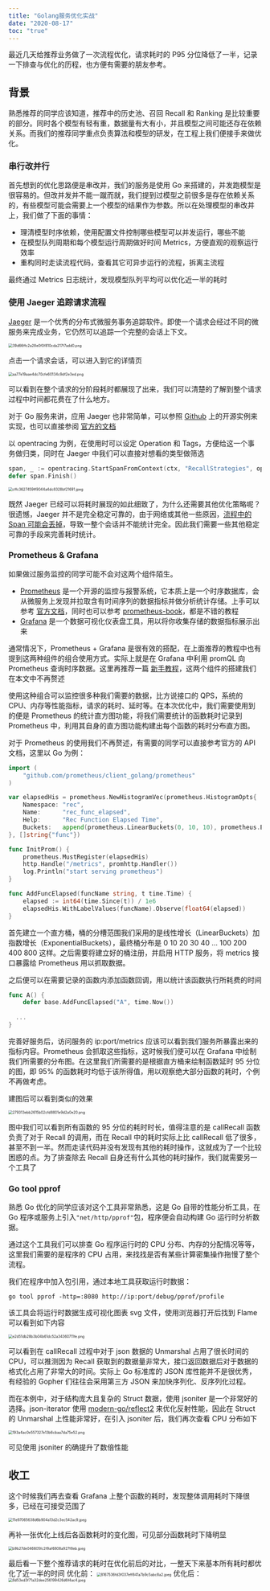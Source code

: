 ```yaml
---
title: "Golang服务优化实战"
date: "2020-08-17"
toc: "true"
---
```


最近几天给推荐业务做了一次流程优化，请求耗时的 P95 分位降低了一半，记录一下排查与优化的历程，也方便有需要的朋友参考。


## 背景

熟悉推荐的同学应该知道，推荐中的历史池、召回 Recall 和 Ranking 是比较重要的部分。同时各个模型有轻有重，数据量有大有小，并且模型之间可能还存在依赖关系。而我们的推荐同学重点负责算法和模型的研发，在工程上我们便接手来做优化。

### 串行改并行

首先想到的优化思路便是串改并，我们的服务是使用 Go 来搭建的，并发跑模型是很容易的。但改并发并不能一蹴而就，我们提到过模型之前很多是存在依赖关系的，有些模型可能会需要上一个模型的结果作为参数。所以在处理模型的串改并上，我们做了下面的事情：

- 理清模型时序依赖，使用配置文件控制哪些模型可以并发运行，哪些不能
- 在模型队列周期和每个模型运行周期做好时间 Metrics，方便直观的观察运行效率
- 重构同时走读流程代码，查看其它可异步运行的流程，拆离主流程

最终通过 Metrics 日志统计，发现模型队列平均可以优化近一半的耗时

### 使用 Jaeger 追踪请求流程

[Jaeger](https://www.jaegertracing.io/) 是一个优秀的分布式微服务事务追踪软件。即使一个请求会经过不同的微服务来完成业务，它仍然可以追踪一个完整的会话上下文。

<img src="../../img/optimize/jaeger_view.png" alt="39d66ffc2a28e0f0f810cda217f7add0.png" style="zoom:50%;" />

点击一个请求会话，可以进入到它的详情页

<img src="../../img/optimize/jaeger_detail_view.png" alt="aa77e19aae4dc70cfe60134c9df2e3ed.png" style="zoom: 50%;" />

可以看到在整个请求的分阶段耗时都展现了出来，我们可以清楚的了解到整个请求过程中时间都花费在了什么地方。

对于 Go 服务来讲，应用 Jaeger 也非常简单，可以参照 [Github](https://github.com/yurishkuro/opentracing-tutorial/tree/master/go/lesson02) 上的开源实例来实现，也可以直接参阅 [官方的文档](https://www.jaegertracing.io/docs/1.16/)

以 opentracing 为例，在使用时可以设定 Operation 和 Tags，方便给这一个事务做归类，同时在 Jaeger 中我们可以直接对想看的类型做筛选

``` go
span, _ := opentracing.StartSpanFromContext(ctx, "RecallStrategies", opentracing.Tag{Key: string(ext.SpanKind), Value: "Recall"})
defer span.Finish()
```

<img src="../../img/optimize/Jaegercategory.jpg" alt="cffc3627459ff9044a4dc8328bf21691.jpeg" style="zoom:50%;" />


既然 Jaeger 已经可以将耗时展现的如此细致了，为什么还需要其他优化策略呢？
很遗憾，Jaeger 并不是完全稳定可靠的，由于网络或其他一些原因，[流程中的 Span 可能会丢掉](https://medium.com/jaegertracing/where-did-all-my-spans-go-a-guide-to-diagnosing-dropped-spans-in-jaeger-10d9697f8182)，导致一整个会话并不能统计完全。因此我们需要一些其他稳定可靠的手段来完善耗时统计。

### Prometheus & Grafana

如果做过服务监控的同学可能不会对这两个组件陌生。

- [Prometheus](https://prometheus.io/) 是一个开源的监控与报警系统，它本质上是一个时序数据库，会从微服务上发现并拉取含有时间序列的数据指标并做分析统计存储。上手可以参考 [官方文档](https://prometheus.io/docs/introduction/overview/)，同时也可以参考 [prometheus-book](https://yunlzheng.gitbook.io/prometheus-book/)，都是不错的教程
- [Grafana](https://grafana.com/grafana/) 是一个数据可视化仪表盘工具，用以将你收集存储的数据指标展示出来

通常情况下，Prometheus + Grafana 是很有效的搭配，在上面推荐的教程中也有提到这两种组件的组合使用方式。实际上就是在 Grafana 中利用 promQL 向 Prometheus 查询时序数据。这里再推荐一篇 [新手教程](https://kalasearch.cn/blog/grafana-with-prometheus-tutorial/)，这两个组件的搭建我们在本文中不再赘述

使用这种组合可以监控很多种我们需要的数据，比方说接口的 QPS，系统的 CPU、内存等性能指标，请求的耗时、延时等。在本次优化中，我们需要使用到的便是 Prometheus 的统计直方图功能，将我们需要统计的函数耗时记录到 Prometheus 中，利用其自身的直方图功能构建出每个函数的耗时分布直方图。

对于 Prometheus 的使用我们不再赘述，有需要的同学可以直接参考官方的 API 文档，这里以 Go 为例：

```go
import (
	"github.com/prometheus/client_golang/prometheus"
)

var elapsedHis = prometheus.NewHistogramVec(prometheus.HistogramOpts{
	Namespace: "rec",
	Name:      "rec_func_elapsed",
	Help:      "Rec Function Elapsed Time",
	Buckets:   append(prometheus.LinearBuckets(0, 10, 10), prometheus.ExponentialBuckets(100, 2, 4)...),
}, []string{"func"})

func InitProm() {
	prometheus.MustRegister(elapsedHis)
 	http.Handle("/metrics", promhttp.Handler())
	log.Println("start serving prometheus")
}

func AddFuncElapsed(funcName string, t time.Time) {
	elapsed := int64(time.Since(t)) / 1e6
	elapsedHis.WithLabelValues(funcName).Observe(float64(elapsed))
}
```

首先建立一个直方桶，桶的分槽范围我们采用的是线性增长（LinearBuckets）加指数增长（ExponentialBuckets），最终桶分布是 0 10 20 30 40 ... 100 200 400 800 这样。之后需要将建立好的桶注册，并启用 HTTP 服务，将 metrics 接口暴露给 Prometheus 用以抓取数据。

之后便可以在需要记录的函数内添加函数回调，用以统计该函数执行所耗费的时间

```go
func A() {
	defer base.AddFuncElapsed("A", time.Now())  
  
  ...
}
```

完善好服务后，访问服务的 ip:port/metrics 应该可以看到我们服务所暴露出来的指标内容。Prometheus 会抓取这些指标，这时候我们便可以在 Grafana 中绘制我们所需要的分布图。在这里我们所需要的是根据直方桶来绘制函数延时 95 分位的图，即 95% 的函数耗时均低于该所得值，用以观察绝大部分函数的耗时，个例不再做考虑。

建图后可以看到类似的效果

<img src="../../img/optimize/gbef.png" alt="279313ebb2615b02cfd8801e9d2a0e20.png" style="zoom:50%;" />

图中我们可以看到所有函数的 95 分位的耗时时长，值得注意的是 callRecall 函数负责了对于 Recall 的调用，而在 Recall 中的耗时实际上比 callRecall 低了很多，甚至不到一半。然而走读代码并没有发现有其他的耗时操作，这就成为了一个比较困惑的点。为了排查除去 Recall 自身还有什么其他的耗时操作，我们就需要另一个工具了

### Go tool pprof

熟悉 Go 优化的同学应该对这个工具非常熟悉，这是 Go 自带的性能分析工具，在 Go 程序或服务上引入`"net/http/pprof"`包，程序便会自动构建 Go 运行时分析数据。

通过这个工具我们可以排查 Go 程序运行时的 CPU 分布、内存的分配情况等等，这里我们需要的是程序的 CPU 占用，来找找是否有某些计算密集操作拖慢了整个流程。

我们在程序中加入包引用，通过本地工具获取运行时数据：

```shell
go tool pprof -http=:8080 http://ip:port/debug/pprof/profile
```

该工具会将运行时数据生成可视化图表 svg 文件，使用浏览器打开后找到 Flame 可以看到如下内容

<img src="../../img/optimize/cpubef.png" alt="e2d51db28b3b04b61dc52a34360711fe.png" style="zoom:50%;" />

可以看到在 callRecall 过程中对于 json 数据的 Unmarshal 占用了很长时间的 CPU，可以推测因为 Recall 获取到的数据量非常大，接口返回数据后对于数据的格式化占用了非常大的时间。实际上 Go 标准库的 JSON 库性能并不是很优秀，有经验的 Gopher 们往往会采用第三方 JSON 来加快序列化、反序列化过程。

而在本例中，对于结构庞大且复杂的 Struct 数据，使用 jsoniter 是一个非常好的选择。json-iterator 使用 [modern-go/reflect2](https://github.com/modern-go/reflect2) 来优化反射性能，因此在 Struct 的 Unmarshal 上性能非常好，在引入 jsoniter 后，我们再次查看 CPU 分布如下

<img src="../../img/optimize/cpuaft.png" alt="193a4ac0e557327e13b6cbaa7da75e52.png" style="zoom:50%;" />

可见使用 jsoniter 的确提升了数倍性能

## 收工

这个时候我们再去查看 Grafana 上整个函数的耗时，发现整体调用耗时下降很多，已经在可接受范围了

<img src="../../img/optimize/gafter.jpg" alt="11e97065638d6b904a13d2c3ec542ac9.jpeg" style="zoom:50%;" />

再补一张优化上线后各函数耗时的变化图，可见部分函数耗时下降明显

<img src="../../img/optimize/gdown.jpg" alt="b9b27de046605fc2f9af6808a927f8eb.jpeg" style="zoom:50%;" />

最后看一下整个推荐请求的耗时在优化前后的对比，一整天下来基本所有耗时都优化了近一半的时间
优化前：
<img src="../../img/optimize/recbef95.jpg" alt="8167536fd3f037eff841a7b9c5abc8a2.jpeg" style="zoom:50%;" />
优化后：
<img src="../../img/optimize/recaft95.jpg" alt="8d53ed3f71a32dee256199426d6f4ac4.jpeg" style="zoom:50%;" />

